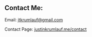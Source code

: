 ## Contact Me: ##
Email: jtkrumlauf@gmail.com

Contact Page: [justinkrumlauf.me/contact](https://justinkrumlauf.me/contact)
